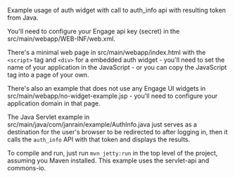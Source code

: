 Example usage of auth widget with call to auth_info api with resulting token from Java.

You'll need to configure your Engage api key (secret) in the src/main/webapp/WEB-INF/web.xml.

There's a minimal web page in src/main/webapp/index.html with the `<script>` tag and `<div>` for a embedded auth widget - you'll need to set the name of your application in the JavaScript - or you can copy the JavaScript tag into a page of your own. 

There's also an example that does not use any Engage UI widgets in src/main/webapp/no-widget-example.jsp - you'll need to configure your application domain in that page.

The Java Servlet example in src/main/java/com/janrain/example/AuthInfo.java just serves as a destination for the user's browser to be redirected to after logging in, then it calls the `auth_info` API with that token and displays the results.

To compile and run, just run `mvn jetty:run` in the top level of the project, assuming you Maven installed.  This example uses the servlet-api and commons-io.
